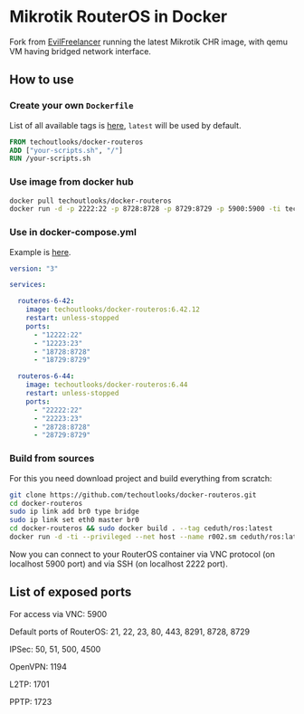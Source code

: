 # Mikrotik RouterOS in Docker

Fork from [EvilFreelancer](https://github.com/EvilFreelancer/docker-routeros)
running the latest Mikrotik CHR image, with qemu VM having bridged network interface.

## How to use

### Create your own `Dockerfile`

List of all available tags is [here](https://hub.docker.com/r/techoutlooks/docker-routeros/tags/),
`latest` will be used by default.

```dockerfile
FROM techoutlooks/docker-routeros
ADD ["your-scripts.sh", "/"]
RUN /your-scripts.sh
```

### Use image from docker hub

```bash
docker pull techoutlooks/docker-routeros
docker run -d -p 2222:22 -p 8728:8728 -p 8729:8729 -p 5900:5900 -ti techoutlooks/docker-routeros
```

### Use in docker-compose.yml

Example is [here](docker-compose.yml).

```yml
version: "3"

services:

  routeros-6-42:
    image: techoutlooks/docker-routeros:6.42.12
    restart: unless-stopped
    ports:
      - "12222:22"
      - "12223:23"
      - "18728:8728"
      - "18729:8729"

  routeros-6-44:
    image: techoutlooks/docker-routeros:6.44
    restart: unless-stopped
    ports:
      - "22222:22"
      - "22223:23"
      - "28728:8728"
      - "28729:8729"

```

### Build from sources

For this you need download project and build everything from scratch:

```bash
git clone https://github.com/techoutlooks/docker-routeros.git
cd docker-routeros
sudo ip link add br0 type bridge
sudo ip link set eth0 master br0
cd docker-routeros && sudo docker build . --tag ceduth/ros:latest
docker run -d -ti --privileged --net host --name r002.sm ceduth/ros:latest 
```

Now you can connect to your RouterOS container via VNC protocol
(on localhost 5900 port) and via SSH (on localhost 2222 port).

## List of exposed ports

For access via VNC: 5900

Default ports of RouterOS: 21, 22, 23, 80, 443, 8291, 8728, 8729

IPSec: 50, 51, 500, 4500

OpenVPN: 1194

L2TP: 1701

PPTP: 1723
